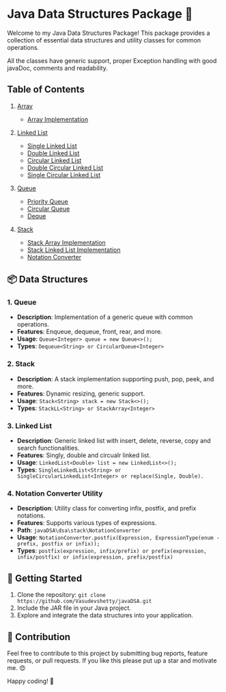 # Java Data Structures Package 🚀

Welcome to my Java Data Structures Package! This package provides a collection of essential data structures and utility classes for common operations.

All the classes have generic support, proper Exception handling with good javaDoc, comments and readability.


## Table of Contents

1. [Array](https://github.com/Vasudevshetty/javaDSA/tree/main/dsa/array)
   - [Array Implementation](https://github.com/Vasudevshetty/javaDSA/blob/main/dsa/array/Array.java)

2. [Linked List](https://github.com/Vasudevshetty/javaDSA/tree/main/dsa/list)
   - [Single Linked List](https://github.com/Vasudevshetty/javaDSA/blob/main/dsa/list/SingleLinkedList.java)
   - [Double Linked List](https://github.com/Vasudevshetty/javaDSA/blob/main/dsa/list/DoubleLinkedList.java)
   - [Circular Linked List](https://github.com/Vasudevshetty/javaDSA/blob/main/dsa/list/CircularLinkedList.java)
   - [Double Circular Linked List](https://github.com/Vasudevshetty/javaDSA/blob/main/dsa/list/DoubleCircularLinkedList.java)
   - [Single Circular Linked List](https://github.com/Vasudevshetty/javaDSA/blob/main/dsa/list/SingleCircularLinkedList.java)

3. [Queue](https://github.com/Vasudevshetty/javaDSA/tree/main/dsa/queue)
   - [Priority Queue](https://github.com/Vasudevshetty/javaDSA/blob/main/dsa/queue/PriorityQueue.java)
   - [Circular Queue](https://github.com/Vasudevshetty/javaDSA/blob/main/dsa/queue/CircularQueue.java)
   - [Deque](https://github.com/Vasudevshetty/javaDSA/blob/main/dsa/queue/Deque.java)

4. [Stack](https://github.com/Vasudevshetty/javaDSA/tree/main/dsa/stack)
   - [Stack Array Implementation](https://github.com/Vasudevshetty/javaDSA/blob/main/dsa/stack/StackArray.java)
   - [Stack Linked List Implementation](https://github.com/Vasudevshetty/javaDSA/blob/main/dsa/stack/StackLL.java)
   - [Notation Converter](https://github.com/Vasudevshetty/javaDSA/blob/main/dsa/stack/NotationConvertor.java)


<!-- 6. [Usage](https://github.com/Vasudevshetty/javaDSA#usage)

7. [Contributing](https://github.com/Vasudevshetty/javaDSA#contributing)

8. [License](https://github.com/Vasudevshetty/javaDSA/blob/main/LICENSE) -->


## 📦 Data Structures

### 1. Queue

- **Description**: Implementation of a generic queue with common operations.
- **Features**: Enqueue, dequeue, front, rear, and more.
- **Usage**: `Queue<Integer> queue = new Queue<>();`
- **Types**: `Dequeue<String> or CircularQueue<Integer>`

### 2. Stack

- **Description**: A stack implementation supporting push, pop, peek, and more.
- **Features**: Dynamic resizing, generic support.
- **Usage**: `Stack<String> stack = new Stack<>();`
- **Types**: `StackLL<String> or StackArray<Integer>`

### 3. Linked List

- **Description**: Generic linked list with insert, delete, reverse, copy and search functionalities.
- **Features**: Singly, double and circualr linked list.
- **Usage**: `LinkedList<Double> list = new LinkedList<>();`
- **Types**: `SingleLinkedList<String> or SingleCircularLinkedList<Integer> or replace(Single, Double).`

### 4. Notation Converter Utility

- **Description**: Utility class for converting infix, postfix, and prefix notations.
- **Features**: Supports various types of expressions.
- **Path**: `javaDSA\dsa\stack\NotationConverter`
- **Usage**: `NotationConverter.postfix(Expression, ExpressionType(enum - prefix, postfix or infix));`
- **Types**: `postfix(expression, infix/prefix) or prefix(expression, infix/postfix) or infix(expression, prefix/postfix)`


## 🚀 Getting Started

1. Clone the repository: `git clone https://github.com/Vasudevshetty/javaDSA.git`
2. Include the JAR file in your Java project.
3. Explore and integrate the data structures into your application.

## 🌟 Contribution

Feel free to contribute to this project by submitting bug reports, feature requests, or pull requests.
If you like this please put up a star and motivate me. 😍

Happy coding! 🚀
